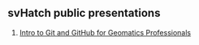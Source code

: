 ## svHatch public presentations

1. [Intro to Git and GitHub for Geomatics Professionals](intro_to_git_github/intro_to_git_github_geomatics_professionals.pdf)
